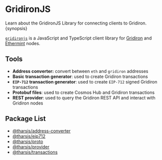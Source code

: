 <!--
order: 1
-->

# GridironJS

Learn about the GridironJS Library for connecting clients to Gridiron. {synopsis}

[`gridironjs`](https://github.com/gridiron/gridironjs) is a JavaScript and TypeScript client library for [Gridiron](https://github.com/gridiron/gridiron) and [Ethermint](https://github.com/gridiron/ethermint) nodes.

## Tools

- **Address converter:** convert between `eth` and `gridiron` addresses
- **Basic transaction generator**: used to create Gridiron transactions
- **`EIP-712` transaction generator**: used to create `EIP-712` signed Gridiron transactions
- **Protobuf files**: used to create Cosmos Hub and Gridiron transactions
- **REST provider**: used to query the Gridiron REST API and interact with Gridiron nodes

## Package List

- [@tharsis/address-converter](https://www.npmjs.com/package/@tharsis/address-converter)
- [@tharsis/eip712](https://www.npmjs.com/package/@tharsis/eip712)
- [@tharsis/proto](https://www.npmjs.com/package/@tharsis/proto)
- [@tharsis/provider](https://www.npmjs.com/package/@tharsis/provider)
- [@tharsis/transactions](https://www.npmjs.com/package/@tharsis/transactions)
